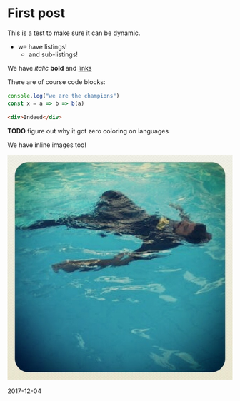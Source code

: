 # First post

This is a test to make sure it can be dynamic.

- we have listings!
  - and sub-listings!

We have _italic_ **bold** and [links](https://github.com/chjj/marked)

There are of course code blocks:

```javascript
console.log("we are the champions")
const x = a => b => b(a)
```

```html
<div>Indeed</div>
```

**TODO** figure out why it got zero coloring on languages

We have inline images too!

![picture_10.jpg](assets/profile-pics/picture_10.jpg)

2017-12-04
